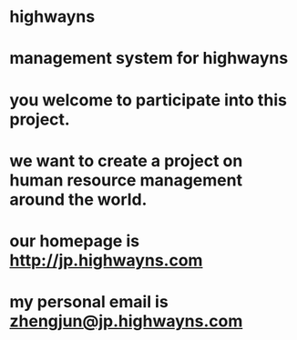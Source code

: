 # highwayns
# management system for highwayns
# you welcome to participate into this project.
# we want to create a project on human resource management around the world.
# our homepage is http://jp.highwayns.com
# my personal email is zhengjun@jp.highwayns.com
